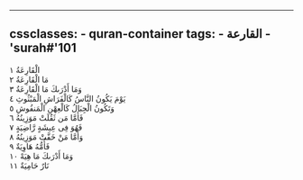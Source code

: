 
---
cssclasses:
    - quran-container
tags:
    - القارعة
    - 'surah#'101
---

الْقَارِعَةُ  ١<br>
مَا الْقَارِعَةُ  ٢<br>
وَمَا أَدْرَىكَ مَا الْقَارِعَةُ  ٣<br>
يَوْمَ يَكُونُ النَّاسُ كَالْفَرَاشِ الْمَبْثُوثِ  ٤<br>
وَتَكُونُ الْجِبَالُ كَالْعِهْنِ الْمَنفُوشِ  ٥<br>
فَأَمَّا مَن ثَقُلَتْ مَوَزِينُهُ  ٦<br>
فَهُوَ فِى عِيشَةٍ رَّاضِيَةٍ  ٧<br>
وَأَمَّا مَنْ خَفَّتْ مَوَزِينُهُ  ٨<br>
فَأُمُّهُ هَاوِيَةٌ  ٩<br>
وَمَا أَدْرَىكَ مَا هِيَهْ  ١۰<br>
نَارٌ حَامِيَةٌ  ١١<br>
